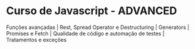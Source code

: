 # Curso de Javascript - ADVANCED
 Funções avançadas | Rest, Spread Operator e Destructuring | Generators | Promises e Fetch |  Qualidade de código e automação de testes | Tratamentos e exceções
